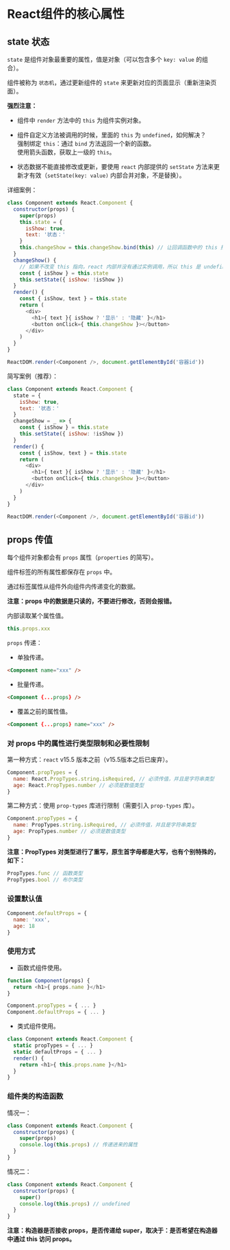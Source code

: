 # React组件的核心属性

## state 状态

`state` 是组件对象最重要的属性，值是对象（可以包含多个 `key: value` 的组合）。

组件被称为 `状态机`，通过更新组件的 `state` 来更新对应的页面显示（重新渲染页面）。

**强烈注意：**

- 组件中 `render` 方法中的 `this` 为组件实例对象。

- 组件自定义方法被调用的时候，里面的 `this` 为 `undefined`，如何解决？  
强制绑定 `this`：通过 `bind` 方法返回一个新的函数。  
使用箭头函数，获取上一级的 `this`。

- 状态数据不能直接修改或更新，要使用 `react` 内部提供的 `setState` 方法来更新才有效（`setState(key: value)` 内部合并对象，不是替换）。

详细案例：

```js
class Component extends React.Component {
  constructor(props) {
    super(props)
    this.state = {
      isShow: true,
      text: '状态：'
    }
    this.changeShow = this.changeShow.bind(this) // 让回调函数中的 this 指向组件实例
  }
  changeShow() {
    // 如果不改变 this 指向，react 内部并没有通过实例调用，所以 this 是 undefined
    const { isShow } = this.state
    this.setState({ isShow: !isShow })
  }
  render() {
    const { isShow, text } = this.state
    return (
      <div>
        <h1>{ text }{ isShow ? '显示' : '隐藏' }</h1>
        <button onClick={ this.changeShow }></button>
      </div>
    )
  }
}

ReactDOM.render(<Component />, document.getElementById('容器id'))
```

简写案例（推荐）：

```js
class Component extends React.Component {
  state = {
    isShow: true,
    text: '状态：'
  }
  changeShow = _ => {
    const { isShow } = this.state
    this.setState({ isShow: !isShow })
  }
  render() {
    const { isShow, text } = this.state
    return (
      <div>
        <h1>{ text }{ isShow ? '显示' : '隐藏' }</h1>
        <button onClick={ this.changeShow }></button>
      </div>
    )
  }
}

ReactDOM.render(<Component />, document.getElementById('容器id'))
```

## props 传值

每个组件对象都会有 `props` 属性（`properties` 的简写）。

组件标签的所有属性都保存在 `props` 中。

通过标签属性从组件外向组件内传递变化的数据。

**注意：props 中的数据是只读的，不要进行修改，否则会报错。**

内部读取某个属性值。

```js
this.props.xxx
```

`props` 传递：

- 单独传递。

```html
<Component name="xxx" />
```

- 批量传递。

```html
<Component {...props} />
```

- 覆盖之前的属性值。

```html
<Component {...props} name="xxx" />
```

### 对 props 中的属性进行类型限制和必要性限制

第一种方式：`react` v15.5 版本之前（v15.5版本之后已废弃）。

```js
Component.propTypes = {
  name: React.PropTypes.string.isRequired, // 必须传值，并且是字符串类型
  age: React.PropTypes.number // 必须是数值类型
}
```

第二种方式：使用 `prop-types` 库进行限制（需要引入 `prop-types` 库）。

```js
Component.propTypes = {
  name: PropTypes.string.isRequired, // 必须传值，并且是字符串类型
  age: PropTypes.number // 必须是数值类型
}
```

**注意：PropTypes 对类型进行了重写，原生首字母都是大写，也有个别特殊的，如下：**

```js
PropTypes.func // 函数类型
PropTypes.bool // 布尔类型
```

### 设置默认值

```js
Component.defaultProps = {
  name: 'xxx',
  age: 18
}
```

### 使用方式

- 函数式组件使用。

```js
function Component(props) {
  return <h1>{ props.name }</h1>
}

Component.propTypes = { ... }
Component.defaultProps = { ... }
```

- 类式组件使用。

```js
class Component extends React.Component {
  static propTypes = { ... }
  static defaultProps = { ... }
  render() {
    return <h1>{ this.props.name }</h1>
  }
}
```

### 组件类的构造函数

情况一：

```js
class Component extends React.Component {
  constructor(props) {
    super(props)
    console.log(this.props) // 传递进来的属性
  }
}
```

情况二：

```js
class Component extends React.Component {
  constructor(props) {
    super()
    console.log(this.props) // undefined
  }
}
```

**注意：构造器是否接收 props，是否传递给 super，取决于：是否希望在构造器中通过 this 访问 props。**
